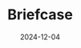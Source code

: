 ---  
layout: startup_page  
title: "Briefcase"  
id: "briefcase.so"  
permalink: "/briefcasebriefcase.so12042024/"  
website: "https://www.briefcase.so/"  
funding_round: "Seed"  
funding_amount: "$3M"  
investors: "Earlybird, Entrepreneur First, Tiny, Charlie Songhurst, Mark Ransford, Greg Marsh, Bill Earner, Chris Mairs, executives from Pennylane, Deel, Pleo, and 11X"  
about: "Briefcase is an accounting automation startup that aims to automate manual accounting tasks using multimodal AI and embeddings. Its platform handles processes from bookkeeping to month-end close, offering a more efficient solution for accounting firms. Despite being pre-launch, it's already partnered with several UK firms for product piloting."  
markets: "Fintech, AI, Software Development, Business/Productivity Software, Financial Software"  
hq: "Sydney, New South Wales, Australia"  
founded_year: "2022"  
linkedin: "https://www.linkedin.com/company/briefcase-ai"  
twitter: ""  
instagram: ""  
facebook: ""  
crunchbase: "https://www.crunchbase.com/organization/briefcase-8201?utm_source=linkedin&utm_medium=referral&utm_campaign=linkedin_companies&utm_content=profile_cta_anon&trk=funding_crunchbase"  
pitchbook: "https://pitchbook.com/profiles/company/518891-41"  

date_display: "04-Dec-2024"  
date: "2024-12-04"

# SEO Optimization  
meta_title: "Briefcase - Seed Funding ($3M)"  
meta_description: "Briefcase, Briefcase is an accounting automation startup that aims to automate manual accounting tasks using multimodal AI and embeddings. Its platform handles p..."  
meta_keywords: "Briefcase, Fintech, AI, Software Development, Business/Productivity Software, Financial Software, Seed funding"  
canonical_url: "https://startup.projectstartups.com/briefcasebriefcase.so12042024/"  
---